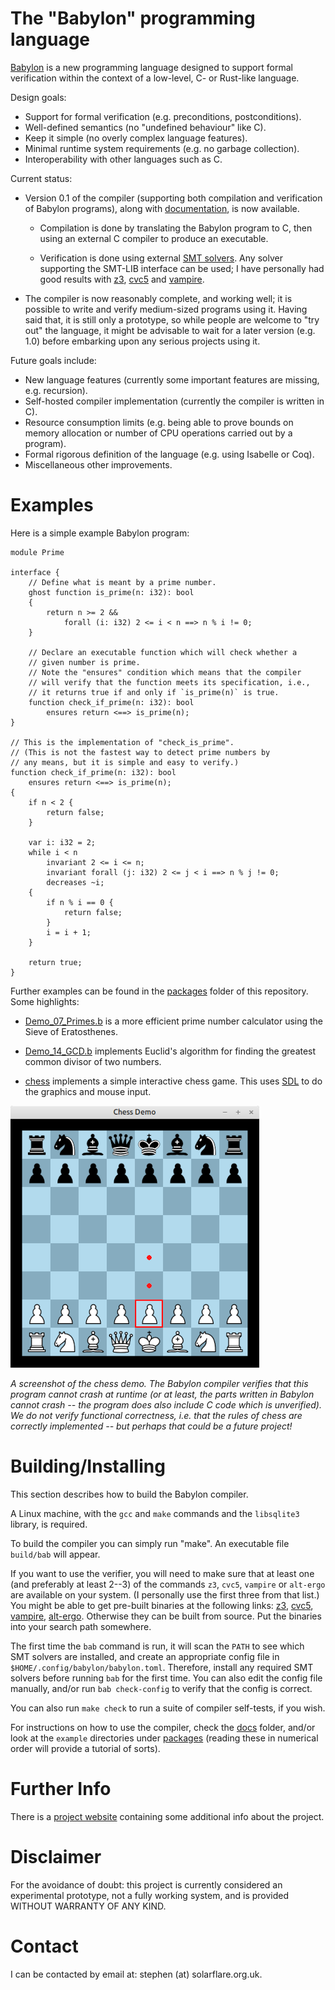 
# The "Babylon" programming language

[Babylon](https://www.solarflare.org.uk/babylon) is a new programming
language designed to support formal verification within the context of
a low-level, C- or Rust-like language.

Design goals:

 - Support for formal verification (e.g. preconditions,
   postconditions).
 - Well-defined semantics (no "undefined behaviour" like C).
 - Keep it simple (no overly complex language features).
 - Minimal runtime system requirements (e.g. no garbage collection).
 - Interoperability with other languages such as C.

Current status:

 - Version 0.1 of the compiler (supporting both compilation and
   verification of Babylon programs), along with
   [documentation](docs), is now available.

    - Compilation is done by translating the Babylon program to C,
      then using an external C compiler to produce an executable.

    - Verification is done using external [SMT
      solvers](https://en.wikipedia.org/wiki/Satisfiability_modulo_theories).
      Any solver supporting the SMT-LIB interface can be used; I have
      personally had good results with
      [z3](https://github.com/Z3Prover/z3),
      [cvc5](https://cvc5.github.io/) and
      [vampire](https://vprover.github.io/).

 - The compiler is now reasonably complete, and working well; it is
   possible to write and verify medium-sized programs using it. Having
   said that, it is still only a prototype, so while people are
   welcome to "try out" the language, it might be advisable to wait
   for a later version (e.g. 1.0) before embarking upon any serious
   projects using it.

Future goals include:

 - New language features (currently some important features are
   missing, e.g. recursion).
 - Self-hosted compiler implementation (currently the compiler is
   written in C).
 - Resource consumption limits (e.g. being able to prove bounds on
   memory allocation or number of CPU operations carried out by a
   program).
 - Formal rigorous definition of the language (e.g. using Isabelle
   or Coq).
 - Miscellaneous other improvements.


# Examples

Here is a simple example Babylon program:

    module Prime

    interface {
        // Define what is meant by a prime number.
        ghost function is_prime(n: i32): bool
        {
            return n >= 2 &&
                forall (i: i32) 2 <= i < n ==> n % i != 0;
        }

        // Declare an executable function which will check whether a
        // given number is prime.
        // Note the "ensures" condition which means that the compiler
        // will verify that the function meets its specification, i.e.,
        // it returns true if and only if `is_prime(n)` is true.
        function check_if_prime(n: i32): bool
            ensures return <==> is_prime(n);
    }

    // This is the implementation of "check_is_prime".
    // (This is not the fastest way to detect prime numbers by
    // any means, but it is simple and easy to verify.)
    function check_if_prime(n: i32): bool
        ensures return <==> is_prime(n);
    {
        if n < 2 {
            return false;
        }

        var i: i32 = 2;
        while i < n
            invariant 2 <= i <= n;
            invariant forall (j: i32) 2 <= j < i ==> n % j != 0;
            decreases ~i;
        {
            if n % i == 0 {
                return false;
            }
            i = i + 1;
        }

        return true;
    }

Further examples can be found in the [packages](packages) folder of
this repository. Some highlights:

 - [Demo_07_Primes.b](packages/Demo_07_Primes.b) is a more efficient
   prime number calculator using the Sieve of Eratosthenes.

 - [Demo_14_GCD.b](packages/Demo_14_GCD.b) implements Euclid's
   algorithm for finding the greatest common divisor of two numbers.

 - [chess](packages/chess) implements a simple interactive chess game.
   This uses [SDL](https://www.libsdl.org/) to do the graphics and
   mouse input.

![](examples/chess/screenshot.png)

*A screenshot of the chess demo. The Babylon compiler verifies that
this program cannot crash at runtime (or at least, the parts written
in Babylon cannot crash -- the program does also include C code which
is unverified). We do not verify functional correctness, i.e. that the
rules of chess are correctly implemented -- but perhaps that could be
a future project!*


# Building/Installing

This section describes how to build the Babylon compiler.

A Linux machine, with the `gcc` and `make` commands and the
`libsqlite3` library, is required.

To build the compiler you can simply run "make". An executable file
`build/bab` will appear.

If you want to use the verifier, you will need to make sure that at
least one (and preferably at least 2--3) of the commands `z3`, `cvc5`,
`vampire` or `alt-ergo` are available on your system. (I personally
use the first three from that list.) You might be able to get
pre-built binaries at the following links:
[z3](https://github.com/Z3Prover/z3/releases),
[cvc5](https://cvc5.github.io/downloads.html),
[vampire](https://github.com/vprover/vampire/releases),
[alt-ergo](https://alt-ergo.ocamlpro.com/). Otherwise they can be
built from source. Put the binaries into your search path somewhere.

The first time the `bab` command is run, it will scan the `PATH` to
see which SMT solvers are installed, and create an appropriate config
file in `$HOME/.config/babylon/babylon.toml`. Therefore, install any
required SMT solvers before running `bab` for the first time. You can
also edit the config file manually, and/or run `bab check-config` to
verify that the config is correct.

You can also run `make check` to run a suite of compiler self-tests,
if you wish.

For instructions on how to use the compiler, check the [docs](docs)
folder, and/or look at the `example` directories under
[packages](packages) (reading these in numerical order will provide a
tutorial of sorts).


# Further Info

There is a [project website](https://www.solarflare.org.uk/babylon)
containing some additional info about the project.


# Disclaimer

For the avoidance of doubt: this project is currently considered an
experimental prototype, not a fully working system, and is provided
WITHOUT WARRANTY OF ANY KIND.


# Contact

I can be contacted by email at: stephen (at) solarflare.org.uk.
